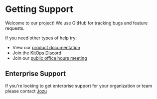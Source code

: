 # Getting Support

Welcome to our project! We use GitHub for tracking bugs and feature requests.

If you need other types of help try:
* View our [product documentation](/docs/overview/)
* Join the [KitOps Discord](https://discord.gg/Tapeh8agYy)
* Join our [public office hours meeting](https://github.com/jozu-ai/kitops/blob/main/GOVERNANCE.md#-meetings)

## Enterprise Support
If you're looking to get enterprise support for your organization or team please contact [Jozu](mailto:sales@jozu.com)
